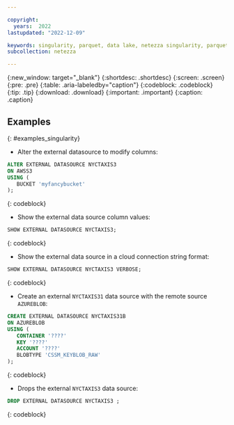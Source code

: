 ```yaml
---

copyright:
  years:  2022
lastupdated: "2022-12-09"

keywords: singularity, parquet, data lake, netezza singularity, parquet files
subcollection: netezza

---
```


{:new_window: target="_blank"}
{:shortdesc: .shortdesc}
{:screen: .screen}
{:pre: .pre}
{:table: .aria-labeledby="caption"}
{:codeblock: .codeblock}
{:tip: .tip}
{:download: .download}
{:important: .important}
{:caption: .caption}

## Examples
{: #examples_singularity}

- Alter the external datasource to modify columns:

```sql
ALTER EXTERNAL DATASOURCE NYCTAXIS3
ON AWSS3
USING (
   BUCKET 'myfancybucket'
);
```
{: codeblock}

- Show the external data source column values:

```sql
SHOW EXTERNAL DATASOURCE NYCTAXIS3;
```
{: codeblock}

- Show the external data source in a cloud connection string format:

```sql
SHOW EXTERNAL DATASOURCE NYCTAXIS3 VERBOSE;
```
{: codeblock}

- Create an external `NYCTAXIS31` data source with the remote source `AZUREBLOB`:

```sql
CREATE EXTERNAL DATASOURCE NYCTAXIS31B
ON AZUREBLOB
USING (
   CONTAINER '????'
   KEY '????'
   ACCOUNT '????'
   BLOBTYPE 'CSSM_KEYBLOB_RAW'
);
```
{: codeblock}

- Drops the external `NYCTAXIS3` data source:

```sql
DROP EXTERNAL DATASOURCE NYCTAXIS3 ;
```
{: codeblock}
